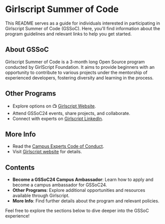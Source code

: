 # Girlscript Summer of Code

This README serves as a guide for individuals interested in participating in Girlscript Summer of Code (GSSoC). Here, you'll find information about the program guidelines and relevant links to help you get started.

## About GSSoC

Girlscript Summer of Code is a 3-month long Open Source program conducted by GirlScript Foundation. It aims to provide beginners with an opportunity to contribute to various projects under the mentorship of experienced developers, fostering diversity and learning in the process.

## Other Programs

- Explore options on 📺 [Girlscript Website](https://gssoc.girlscript.tech/).
- Attend GSSoC24 events, share projects, and collaborate.
- Connect with experts on [Girlscript LinkedIn](https://www.linkedin.com/company/girlscript-foundation/?originalSubdomain=in).

## More Info

- Read the [Campus Experts Code of Conduct](https://gssoc.girlscript.tech/codeofconduct).
- Visit [Girlscript website](https://gssoc.girlscript.tech/) for details.
## Contents

- **Become a GSSoC24 Campus Ambassador**: Learn how to apply and become a campus ambassador for GSSoC24.
- **Other Programs**: Explore additional opportunities and resources available through Girlscript.
- **More Info**: Find further details about the program and relevant policies.

Feel free to explore the sections below to dive deeper into the GSSoC experience!
